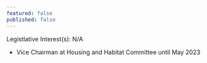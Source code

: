```yaml
---
featured: false
published: false
---
```

Legistlative Interest(s): N/A

* Vice Chairman at Housing and Habitat Committee until May 2023
